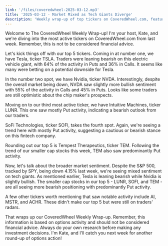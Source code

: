 ```yaml
---
link: '/files/coveredwheel-2025-03-12.mp3'
title: '2025-03-12 - Market Mixed as Tech Giants Diverge'
description: 'Weekly wrap-up of top tickers on CoveredWheel.com, featuring bearish sentiment on Tesla, bullish on Nvidia, and cautious outlook on smaller caps amid overall market decline.'
---
```


Welcome to The CoveredWheel Weekly Wrap-up! I'm your host, Kate, and we're diving into the most active tickers on CoveredWheel.com from last week. Remember, this is not to be considered financial advice.

Let's kick things off with our top 5 tickers. Coming in at number one, we have Tesla, ticker TSLA. Traders were leaning bearish on this electric vehicle giant, with 64% of the activity in Puts and 36% in Calls. It seems like many were betting on a potential downside for Tesla.

In the number two spot, we have Nvidia, ticker NVDA. Interestingly, despite the overall market being down, NVDA saw slightly more bullish sentiment with 55% of the activity in Calls and 45% in Puts. Looks like some traders are still optimistic about the chip maker's prospects.

Moving on to our third most active ticker, we have Intuitive Machines, ticker LUNR. This one saw mostly Put activity, indicating a bearish outlook from our traders.

SoFi Technologies, ticker SOFI, takes the fourth spot. Again, we're seeing a trend here with mostly Put activity, suggesting a cautious or bearish stance on this fintech company.

Rounding out our top 5 is Tempest Therapeutics, ticker TEM. Following the trend of our smaller cap stocks this week, TEM also saw predominantly Put activity.

Now, let's talk about the broader market sentiment. Despite the S&P 500, tracked by SPY, being down 4.15% last week, we're seeing mixed sentiment on tech giants. As mentioned earlier, Tesla is leaning bearish while Nvidia is slightly bullish. The smaller cap stocks in our top 5 - LUNR, SOFI, and TEM - are all seeing more bearish positioning with predominantly Put activity.

A few other tickers worth mentioning that saw notable activity include AI, MSTR, and ACHR. These didn't make our top 5 but were still on traders' radars.

That wraps up our CoveredWheel Weekly Wrap-up. Remember, this information is based on options activity and should not be considered financial advice. Always do your own research before making any investment decisions. I'm Kate, and I'll catch you next week for another round-up of options action!